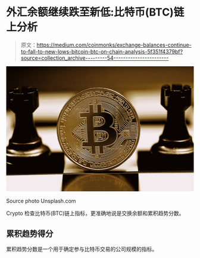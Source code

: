 # 外汇余额继续跌至新低:比特币(BTC)链上分析

> 原文：<https://medium.com/coinmonks/exchange-balances-continue-to-fall-to-new-lows-bitcoin-btc-on-chain-analysis-5f351f4379bf?source=collection_archive---------54----------------------->

![](img/b77f8583285a62c2716e2b3ac1a9ff51.png)

Source photo Unsplash.com

Crypto 检查比特币(BTC)链上指标，更准确地说是交换余额和累积趋势分数。

## 累积趋势得分

累积趋势分数是一个用于确定参与比特币交易的公司规模的指标。